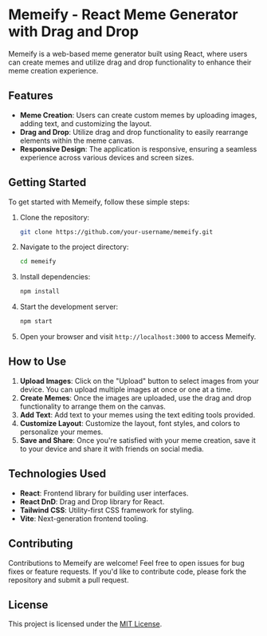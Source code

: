 # Memeify - React Meme Generator with Drag and Drop

Memeify is a web-based meme generator built using React, where users can create memes and utilize drag and drop functionality to enhance their meme creation experience.

## Features

- **Meme Creation**: Users can create custom memes by uploading images, adding text, and customizing the layout.
- **Drag and Drop**: Utilize drag and drop functionality to easily rearrange elements within the meme canvas.
- **Responsive Design**: The application is responsive, ensuring a seamless experience across various devices and screen sizes.

## Getting Started

To get started with Memeify, follow these simple steps:

1. Clone the repository:

    ```bash
    git clone https://github.com/your-username/memeify.git
    ```

2. Navigate to the project directory:

    ```bash
    cd memeify
    ```

3. Install dependencies:

    ```bash
    npm install
    ```

4. Start the development server:

    ```bash
    npm start
    ```

5. Open your browser and visit `http://localhost:3000` to access Memeify.

## How to Use

1. **Upload Images**: Click on the "Upload" button to select images from your device. You can upload multiple images at once or one at a time.
2. **Create Memes**: Once the images are uploaded, use the drag and drop functionality to arrange them on the canvas.
3. **Add Text**: Add text to your memes using the text editing tools provided.
4. **Customize Layout**: Customize the layout, font styles, and colors to personalize your memes.
5. **Save and Share**: Once you're satisfied with your meme creation, save it to your device and share it with friends on social media.

## Technologies Used

- **React**: Frontend library for building user interfaces.
- **React DnD**: Drag and Drop library for React.
- **Tailwind CSS**: Utility-first CSS framework for styling.
- **Vite**: Next-generation frontend tooling.

## Contributing

Contributions to Memeify are welcome! Feel free to open issues for bug fixes or feature requests. If you'd like to contribute code, please fork the repository and submit a pull request.

## License

This project is licensed under the [MIT License](LICENSE).
